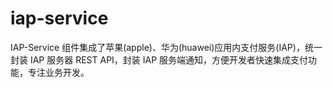 # iap-service
IAP-Service 组件集成了苹果(apple)、华为(huawei)应用内支付服务(IAP)，统一封装 IAP 服务器 REST API，封装 IAP 服务端通知，方便开发者快速集成支付功能，专注业务开发。
